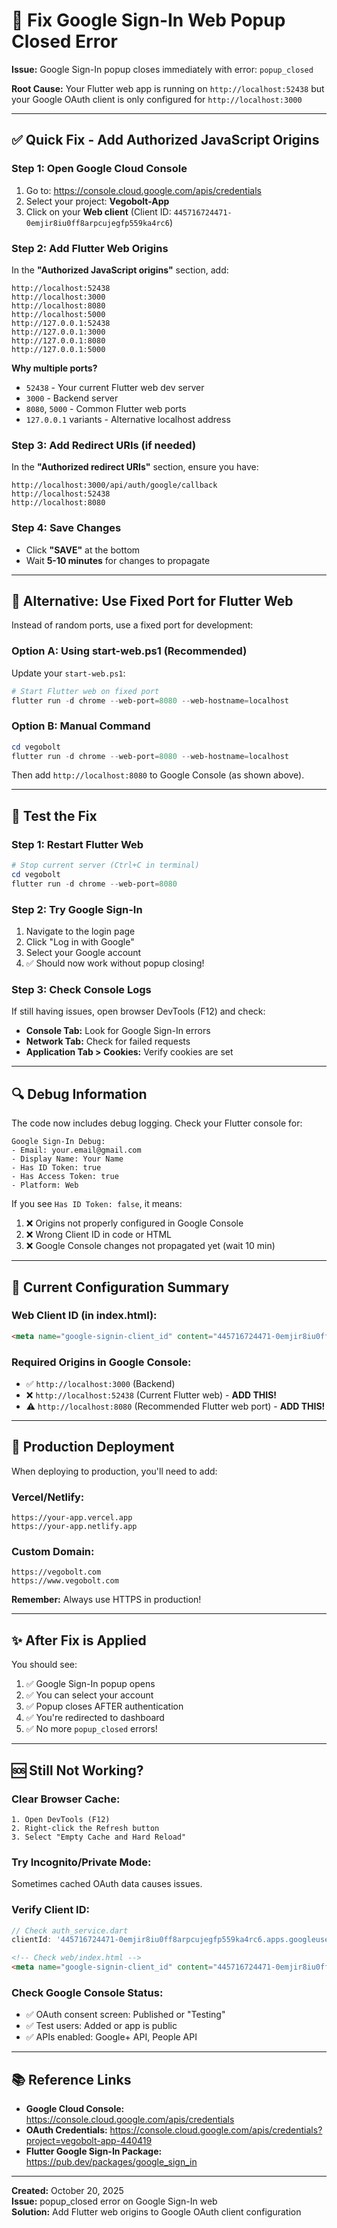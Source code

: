 # 🔧 Fix Google Sign-In Web Popup Closed Error

**Issue:** Google Sign-In popup closes immediately with error: `popup_closed`

**Root Cause:** Your Flutter web app is running on `http://localhost:52438` but your Google OAuth client is only configured for `http://localhost:3000`

---

## ✅ **Quick Fix - Add Authorized JavaScript Origins**

### **Step 1: Open Google Cloud Console**
1. Go to: https://console.cloud.google.com/apis/credentials
2. Select your project: **Vegobolt-App**
3. Click on your **Web client** (Client ID: `445716724471-0emjir8iu0ff8arpcujegfp559ka4rc6`)

### **Step 2: Add Flutter Web Origins**

In the **"Authorized JavaScript origins"** section, add:
```
http://localhost:52438
http://localhost:3000
http://localhost:8080
http://localhost:5000
http://127.0.0.1:52438
http://127.0.0.1:3000
http://127.0.0.1:8080
http://127.0.0.1:5000
```

**Why multiple ports?**
- `52438` - Your current Flutter web dev server
- `3000` - Backend server
- `8080`, `5000` - Common Flutter web ports
- `127.0.0.1` variants - Alternative localhost address

### **Step 3: Add Redirect URIs** (if needed)

In the **"Authorized redirect URIs"** section, ensure you have:
```
http://localhost:3000/api/auth/google/callback
http://localhost:52438
http://localhost:8080
```

### **Step 4: Save Changes**
- Click **"SAVE"** at the bottom
- Wait **5-10 minutes** for changes to propagate

---

## 🔄 **Alternative: Use Fixed Port for Flutter Web**

Instead of random ports, use a fixed port for development:

### **Option A: Using start-web.ps1 (Recommended)**

Update your `start-web.ps1`:
```powershell
# Start Flutter web on fixed port
flutter run -d chrome --web-port=8080 --web-hostname=localhost
```

### **Option B: Manual Command**
```powershell
cd vegobolt
flutter run -d chrome --web-port=8080 --web-hostname=localhost
```

Then add `http://localhost:8080` to Google Console (as shown above).

---

## 🧪 **Test the Fix**

### **Step 1: Restart Flutter Web**
```powershell
# Stop current server (Ctrl+C in terminal)
cd vegobolt
flutter run -d chrome --web-port=8080
```

### **Step 2: Try Google Sign-In**
1. Navigate to the login page
2. Click "Log in with Google"
3. Select your Google account
4. ✅ Should now work without popup closing!

### **Step 3: Check Console Logs**

If still having issues, open browser DevTools (F12) and check:
- **Console Tab:** Look for Google Sign-In errors
- **Network Tab:** Check for failed requests
- **Application Tab > Cookies:** Verify cookies are set

---

## 🔍 **Debug Information**

The code now includes debug logging. Check your Flutter console for:
```
Google Sign-In Debug:
- Email: your.email@gmail.com
- Display Name: Your Name
- Has ID Token: true
- Has Access Token: true
- Platform: Web
```

If you see `Has ID Token: false`, it means:
1. ❌ Origins not properly configured in Google Console
2. ❌ Wrong Client ID in code or HTML
3. ❌ Google Console changes not propagated yet (wait 10 min)

---

## 📝 **Current Configuration Summary**

### **Web Client ID (in index.html):**
```html
<meta name="google-signin-client_id" content="445716724471-0emjir8iu0ff8arpcujegfp559ka4rc6.apps.googleusercontent.com">
```

### **Required Origins in Google Console:**
- ✅ `http://localhost:3000` (Backend)
- ❌ `http://localhost:52438` (Current Flutter web) - **ADD THIS!**
- ⚠️ `http://localhost:8080` (Recommended Flutter web port) - **ADD THIS!**

---

## 🚀 **Production Deployment**

When deploying to production, you'll need to add:

### **Vercel/Netlify:**
```
https://your-app.vercel.app
https://your-app.netlify.app
```

### **Custom Domain:**
```
https://vegobolt.com
https://www.vegobolt.com
```

**Remember:** Always use HTTPS in production!

---

## ✨ **After Fix is Applied**

You should see:
1. ✅ Google Sign-In popup opens
2. ✅ You can select your account
3. ✅ Popup closes AFTER authentication
4. ✅ You're redirected to dashboard
5. ✅ No more `popup_closed` errors!

---

## 🆘 **Still Not Working?**

### **Clear Browser Cache:**
```
1. Open DevTools (F12)
2. Right-click the Refresh button
3. Select "Empty Cache and Hard Reload"
```

### **Try Incognito/Private Mode:**
Sometimes cached OAuth data causes issues.

### **Verify Client ID:**
```dart
// Check auth_service.dart
clientId: '445716724471-0emjir8iu0ff8arpcujegfp559ka4rc6.apps.googleusercontent.com'
```

```html
<!-- Check web/index.html -->
<meta name="google-signin-client_id" content="445716724471-0emjir8iu0ff8arpcujegfp559ka4rc6.apps.googleusercontent.com">
```

### **Check Google Console Status:**
- ✅ OAuth consent screen: Published or "Testing"
- ✅ Test users: Added or app is public
- ✅ APIs enabled: Google+ API, People API

---

## 📚 **Reference Links**

- **Google Cloud Console:** https://console.cloud.google.com/apis/credentials
- **OAuth Credentials:** https://console.cloud.google.com/apis/credentials?project=vegobolt-app-440419
- **Flutter Google Sign-In Package:** https://pub.dev/packages/google_sign_in

---

**Created:** October 20, 2025  
**Issue:** popup_closed error on Google Sign-In web  
**Solution:** Add Flutter web origins to Google OAuth client configuration
